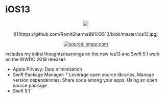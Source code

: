 # iOS13

<p align="center">
<img src="https://img.shields.io/badge/SWIFT-5.1-brightgreen.svg" />
</p>

<p align="center">
![](https://github.com/RamitSharma991/iOS13/blob/master/ios13.jpg)
</p>

<p align="center">
  <a href="https://imgur.com/SajZa44"><img src="https://i.imgur.com/SajZa44.jpg" title="source: imgur.com" /></a>
</p>


<Head>
Includes my initial thoughts/learnings on the new ios13 and Swift 5.1 work on the WWDC 2019 releases  
</Head>

- Apple Privacy:  Data minimisation
- Swift Package Manager: * Leverage open source libraries, Manage version dependencies, Share code among your apps, Using an open source package 
- Swift 5.1
